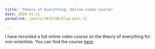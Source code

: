 ```yaml
---
title: 'Theory of Everything: Online video course'
date: 2020-01-21
permalink: /posts/2012/08/blog-post-5/

---
```


I have recorded a full online video course on the theory of everything for non scientists. You can find the course [here](https://uaionline.uai.cl/curso/desde-el-big-bang-hasta-la-teoria-del-todo).
